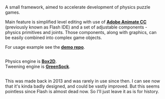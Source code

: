 A small framework, aimed to accelerate development of physics puzzle games.  

Main feature is simplified level editing with use of [**Adobe Animate CC**](https://www.adobe.com/products/animate.html) (previously known as Flash IDE) and a set of adjustable components - physics primitives and joints. Those components, along with graphics, can be easily combined into complex game objects.

For usage example see the [**demo repo**](https://github.com/maxpostnikov/physics-puzzle-framework-demo).

##
Physics engine is [**Box2D**](http://www.box2dflash.org/).  
Tweening engine is [**GreenSock**](https://greensock.com/tweenlite-as).

##
This was made back in 2013 and was rarely in use since then. I can see now that it's kinda badly designed, and could be vastly improved. But this seems pointless since Flash is almost dead now. So I'll just leave it as is for history.
